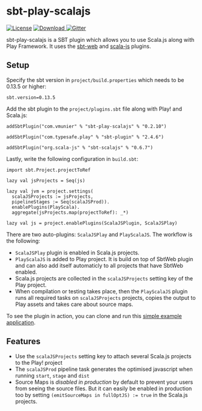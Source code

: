 # sbt-play-scalajs

[![License](http://img.shields.io/:license-Apache%202-red.svg)](http://www.apache.org/licenses/LICENSE-2.0.txt)
[![Download](https://api.bintray.com/packages/vmunier/scalajs/sbt-play-scalajs/images/download.svg) ](https://bintray.com/vmunier/scalajs/sbt-play-scalajs/_latestVersion)
[![Gitter](https://badges.gitter.im/Join%20Chat.svg)](https://gitter.im/vmunier/sbt-play-scalajs?utm_source=badge&utm_medium=badge&utm_campaign=pr-badge&utm_content=badge)

sbt-play-scalajs is a SBT plugin which allows you to use Scala.js along with Play Framework.
It uses the [sbt-web](https://github.com/sbt/sbt-web) and [scala-js](https://github.com/scala-js/scala-js) plugins.

## Setup

Specify the sbt version in `project/build.properties` which needs to be 0.13.5 or higher:
```
sbt.version=0.13.5
```

Add the sbt plugin to the `project/plugins.sbt` file along with Play! and Scala.js:
```
addSbtPlugin("com.vmunier" % "sbt-play-scalajs" % "0.2.10")

addSbtPlugin("com.typesafe.play" % "sbt-plugin" % "2.4.6")

addSbtPlugin("org.scala-js" % "sbt-scalajs" % "0.6.7")
```

Lastly, write the following configuration in `build.sbt`:
```
import sbt.Project.projectToRef

lazy val jsProjects = Seq(js)

lazy val jvm = project.settings(
  scalaJSProjects := jsProjects,
  pipelineStages := Seq(scalaJSProd)).
  enablePlugins(PlayScala).
  aggregate(jsProjects.map(projectToRef): _*)

lazy val js = project.enablePlugins(ScalaJSPlugin, ScalaJSPlay)
```

There are two auto-plugins: `ScalaJSPlay` and `PlayScalaJS`. The workflow is the following:
* `ScalaJSPlay` plugin is enabled in Scala.js projects.
* `PlayScalaJS` is added to Play project. It is build on top of SbtWeb plugin and can also add itself automaticly to all projects that have SbtWeb enabled.
* Scala.js projects are collected in the `scalaJSProjects` setting key of the Play project.
* When compilation or testing takes place, then the `PlayScalaJS` plugin runs all required tasks on `scalaJSProjects` projects, copies the output to Play assets and takes care about source maps.

To see the plugin in action, you can clone and run this [simple example application](https://github.com/vmunier/play-with-scalajs-example).

## Features

- Use the `scalaJSProjects` setting key to attach several Scala.js projects to the Play! project
- The `scalaJSProd` pipeline task generates the optimised javascript when running `start`, `stage` and `dist`
- Source Maps is _disabled in production_ by default to prevent your users from seeing the source files. But it can easily be enabled in production too by setting `(emitSourceMaps in fullOptJS) := true` in the Scala.js projects.
